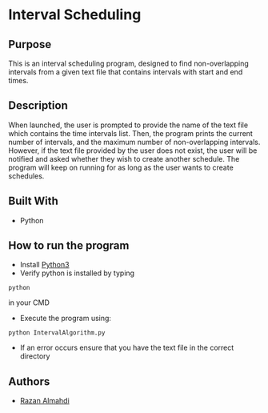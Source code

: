 <!--Title-->
# Interval Scheduling
## Purpose
<!--Purpose-->
This is an interval scheduling program, designed to find non-overlapping intervals from a given text file that contains intervals with start and end times.

## Description
When launched, the user is prompted to provide the name of the text file which contains the time intervals list. Then, the
program prints the current number of intervals, and the maximum number of non-overlapping intervals. However, if the
text file provided by the user does not exist, the user will be notified and asked whether they wish to create another schedule.
The program will keep on running for as long as the user wants to create schedules.

## Built With
* Python

<!--Header 3 installation and launching the project-->
## How to run the program

* Install [Python3](https://www.python.org/downloads/)
* Verify python is installed by typing
```
python
```
in your CMD
* Execute the program using:

```
python IntervalAlgorithm.py
```

* If an error occurs ensure that you have the text file in the correct directory

## Authors
<!-- The contributors to the project-->
* [Razan Almahdi](https://github.com/RazanAlmahdi)
